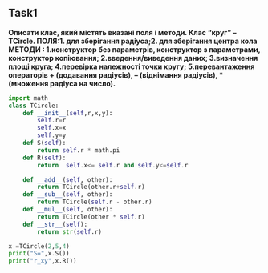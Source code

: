 ## Task1
__Описати клас, який містять вказані поля і методи. Клас “круг” – TCircle. ПОЛЯ:1. для зберігання радіуса;2. для зберігання центра кола__
__МЕТОДИ : 1.конструктор без параметрів, конструктор з параметрами, конструктор копіювання; 2.введення/виведення даних; 3.визначення площі круга; 4.перевірка належності точки кругу; 5.перевантаження операторів + (додавання радіусів), – (віднімання радіусів), *(множення радіуса на число).__
```py 
import math
class TCircle:
    def __init__(self,r,x,y):
        self.r=r
        self.x=x
        self.y=y
    def S(self):
        return self.r * math.pi
    def R(self):
        return  self.x<= self.r and self.y<=self.r

    def __add__(self, other):
        return TCircle(other.r+self.r)
    def __sub__(self, other):
        return TCircle(self.r - other.r)
    def __mul__(self, other):
        return TCircle(other * self.r)
    def __str__(self):
        return str(self.r)

x =TCircle(2,5,4)
print("S=",x.S())
print("r_xy",x.R())
```
